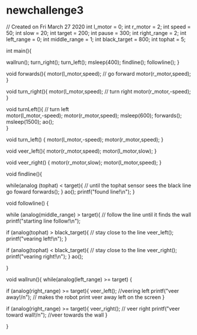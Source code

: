 # newchallenge3
// Created on Fri March 27 2020
int l_motor = 0;
int r_motor = 2;
int speed = 50; 
int slow = 20;
int target = 200;
int pause = 300;
int right_range = 2;
int left_range = 0;
int middle_range = 1;
int black_target = 800;
int tophat = 5;
	
int main(){	
	
wallrun();
turn_right();
turn_left();
msleep(400);
findline();
followline();
}

void forwards(){
   motor(l_motor,speed); // go forward 
   motor(r_motor,speed);
}

void turn_right(){
   motor(l_motor,speed); // turn right
   motor(r_motor,-speed);
}

void turnLeft(){ // turn left  
 motor(l_motor,-speed);
 motor(r_motor,speed);
 msleep(600);
 forwards();
 msleep(1500);
 ao();   
}

void turn_left() {
    motor(l_motor,-speed);
    motor(r_motor,speed);
}

void veer_left(){
	motor(r_motor,speed);
	motor(l_motor,slow);
}

void veer_right() {
	motor(r_motor,slow);
	motor(l_motor,speed);
}

void findline(){

while(analog (tophat) < target){ // until the tophat sensor sees the black line go foward
     forwards();
     }
     ao(); 
     printf("found line!\n"); 
     }

void followline() {
	
while (analog(middle_range) > target){ // follow the line until it finds the wall
       printf("starting line follow!\n");
	   
   if (analog(tophat) > black_target){ // stay close to the line
      veer_left();
      printf("vearing left!\n");
      } 
  
   if (analog(tophat) < black_target){ // stay close to the line
     veer_right();
     printf("vearing right!\n");
     }
     ao();
	
}

void wallrun(){ 
     while(analog(left_range) >= target) { 
    
 if (analog(right_range) >= target){ 
        veer_left(); //veering left 
        printf("veer away!/n"); // makes the robot print veer away left on the screen
         }

  if (analog(right_range) >= target){
       veer_right(); // veer right
       printf("veer toward wall!/n"); //veer towards the wall
  }
 
}
